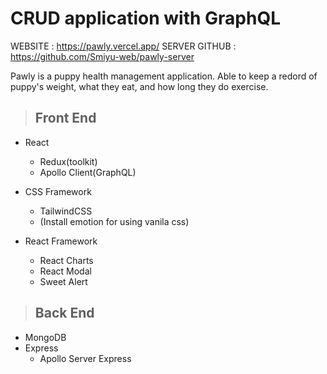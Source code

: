 # CRUD application with GraphQL

WEBSITE : https://pawly.vercel.app/
SERVER GITHUB : https://github.com/Smiyu-web/pawly-server

Pawly is a puppy health management application. Able to keep a redord of puppy's weight, what they eat, and how long they do exercise.

> ## Front End

- React

  - Redux(toolkit)
  - Apollo Client(GraphQL)

- CSS Framework

  - TailwindCSS
  - (Install emotion for using vanila css)

- React Framework

  - React Charts
  - React Modal
  - Sweet Alert

> ## Back End

- MongoDB
- Express
  - Apollo Server Express
